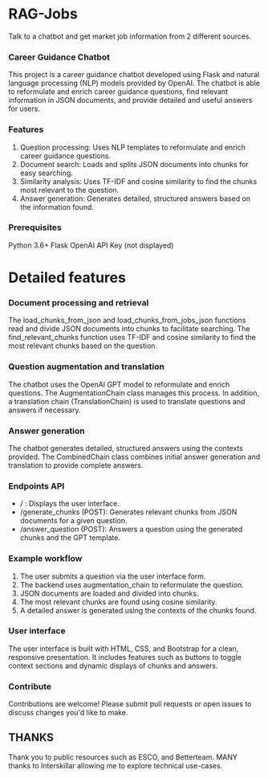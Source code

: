 # RAG-Jobs
 Talk to a chatbot and get market job information from 2 different sources.

### Career Guidance Chatbot
This project is a career guidance chatbot developed using Flask and natural language processing (NLP) models provided by OpenAI. The chatbot is able to reformulate and enrich career guidance questions, find relevant information in JSON documents, and provide detailed and useful answers for users.

### Features
1. Question processing: Uses NLP templates to reformulate and enrich career guidance questions.
2. Document search: Loads and splits JSON documents into chunks for easy searching.
3. Similarity analysis: Uses TF-IDF and cosine similarity to find the chunks most relevant to the question.
4. Answer generation: Generates detailed, structured answers based on the information found.

### Prerequisites
Python 3.6+
Flask
OpenAI API Key (not displayed)

# Detailed features
### Document processing and retrieval
The load_chunks_from_json and load_chunks_from_jobs_json functions read and divide JSON documents into chunks to facilitate searching. 
The find_relevant_chunks function uses TF-IDF and cosine similarity to find the most relevant chunks based on the question.

### Question augmentation and translation
The chatbot uses the OpenAI GPT model to reformulate and enrich questions. The AugmentationChain class manages this process. 
In addition, a translation chain (TranslationChain) is used to translate questions and answers if necessary.

### Answer generation
The chatbot generates detailed, structured answers using the contexts provided. The CombinedChain class combines initial answer generation and translation to provide complete answers.

### Endpoints API
- / : Displays the user interface.
- /generate_chunks (POST): Generates relevant chunks from JSON documents for a given question.
- /answer_question (POST): Answers a question using the generated chunks and the GPT template.

### Example workflow
1. The user submits a question via the user interface form.
2. The backend uses augmentation_chain to reformulate the question.
3. JSON documents are loaded and divided into chunks.
4. The most relevant chunks are found using cosine similarity.
5. A detailed answer is generated using the contexts of the chunks found.

### User interface
The user interface is built with HTML, CSS, and Bootstrap for a clean, responsive presentation. 
It includes features such as buttons to toggle context sections and dynamic displays of chunks and answers.

### Contribute
Contributions are welcome! Please submit pull requests or open issues to discuss changes you'd like to make.

## THANKS
Thank you to public resources such as ESCO, and Betterteam.
MANY thanks to Interskillar allowing me to explore technical use-cases.
